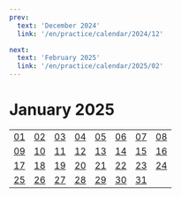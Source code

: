 ```yaml
---
prev:
  text: 'December 2024'
  link: '/en/practice/calendar/2024/12'

next:
  text: 'February 2025'
  link: '/en/practice/calendar/2025/02'
---
```


# January 2025

<table class="calendar">
	<tr>
		<td><a href=/en/practice/prob/2025/01/01>01</a><br><Badge type="danger" text="Bid"/></td>
		<td><a href=/en/practice/prob/2025/01/02>02</a><br><Badge type="warning" text="Play"/></td>
		<td><a href=/en/practice/prob/2025/01/03>03</a><br><Badge type="warning" text="Play"/></td>
		<td><a href=/en/practice/prob/2025/01/04>04</a><br><Badge type="warning" text="Play"/></td>
		<td><a href=/en/practice/prob/2025/01/05>05</a><br><Badge type="danger" text="Bid"/></td>
		<td><a href=/en/practice/prob/2025/01/06>06</a><br><Badge type="warning" text="Play"/></td>
		<td><a href=/en/practice/prob/2025/01/07>07</a><br><Badge type="tip" text="Def"/></td>
		<td><a href=/en/practice/prob/2025/01/08>08</a><br><Badge type="danger" text="Bid"/></td>
	</tr>
	<tr>
		<td><a href=/en/practice/prob/2025/01/09>09</a><br><Badge type="warning" text="Play"/></td>
		<td><a href=/en/practice/prob/2025/01/10>10</a><br><Badge type="warning" text="Play"/></td>
		<td><a href=/en/practice/prob/2025/01/11>11</a><br><Badge type="tip" text="Def"/></td>
		<td><a href=/en/practice/prob/2025/01/12>12</a><br><Badge type="danger" text="Bid"/></td>
		<td><a href=/en/practice/prob/2025/01/13>13</a><br><Badge type="warning" text="Play"/></td>
		<td><a href=/en/practice/prob/2025/01/14>14</a><br><Badge type="tip" text="Def"/></td>
		<td><a href=/en/practice/prob/2025/01/15>15</a><br><Badge type="danger" text="Bid"/></td>
		<td><a href=/en/practice/prob/2025/01/16>16</a><br><Badge type="warning" text="Play"/></td>
	</tr>
	<tr>
		<td><a href=/en/practice/prob/2025/01/17>17</a><br><Badge type="warning" text="Play"/></td>
		<td><a href=/en/practice/prob/2025/01/18>18</a><br><Badge type="warning" text="Play"/></td>
		<td><a href=/en/practice/prob/2025/01/19>19</a><br><Badge type="danger" text="Bid"/></td>
		<td><a href=/en/practice/prob/2025/01/20>20</a><br><Badge type="warning" text="Play"/></td>
		<td><a href=/en/learning/prob/2025/01/21>21</a><br><Badge type="tip" text="Def"/></td>
		<td><a href=/en/practice/prob/2025/01/22>22</a><br><Badge type="danger" text="Bid"/></td>
		<td><a href=/en/practice/prob/2025/01/23>23</a><br><Badge type="warning" text="Play"/></td>
		<td><a href=/en/practice/prob/2025/01/24>24</a><br><Badge type="warning" text="Play"/></td>
	</tr>
    <tr>
        <td><a href=/en/practice/prob/2025/01/25>25</a><br><Badge type="warning" text="Play"/></td>
		<td><a href=/en/practice/prob/2025/01/26>26</a><br><Badge type="danger" text="Bid"/></td>
		<td><a href=/en/practice/prob/2025/01/27>27</a><br><Badge type="warning" text="Play"/></td>
		<td><a href=/en/learning/prob/2025/01/28>28</a><br><Badge type="tip" text="Def"/></td>
		<td><a href=/en/practice/prob/2025/01/29>29</a><br><Badge type="danger" text="Bid"/></td>
		<td><a href=/en/learning/prob/2025/01/30>30</a><br><Badge type="tip" text="Def"/></td>
		<td><a href=/en/practice/prob/2025/01/31>31</a><br><Badge type="warning" text="Play"/></td>
		<td></td>
	</tr>
</table>

[<Badge type="tip" text="Learning ->"/>](/en/learning/calendar/2025/01) <Badge type="info" text="Practice &uarr;"/>